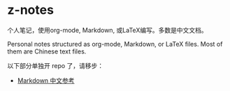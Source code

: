 # z-notes
个人笔记，使用org-mode, Markdown, 或LaTeX编写。多数是中文文档。

Personal notes structured as org-mode, Markdown, or LaTeX files. Most of them are Chinese text files.

以下部分单独开 repo 了，请移步：

* [Markdown 中文参考](https://github.com/WisdomFusion/markdown-reference)


